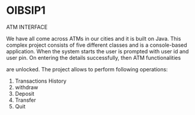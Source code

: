 # OIBSIP1
ATM INTERFACE

We have all come across ATMs in our cities and it is built on Java. This complex project consists of five different classes and is a console-based application. When the system starts the user is prompted with user id and user pin. On entering the details successfully, then ATM functionalities

are unlocked. The project allows to perform following operations:

1. Transactions History
2. withdraw
3. Deposit
4. Transfer
5. Quit
